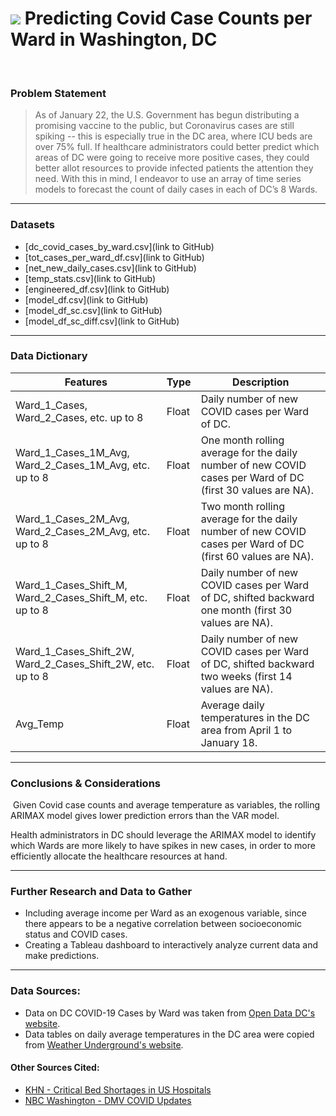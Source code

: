 # ![](https://ga-dash.s3.amazonaws.com/production/assets/logo-9f88ae6c9c3871690e33280fcf557f33.png) Predicting Covid Case Counts per Ward in Washington, DC
​
### Problem Statement
> As of January 22, the U.S. Government has begun distributing a promising vaccine to the public, but Coronavirus cases are still spiking -- this is especially true in the DC area, where ICU beds are over 75% full. If healthcare administrators could better predict which areas of DC were going to receive more positive cases, they could better allot resources to provide infected patients the attention they need. With this in mind, I endeavor to use an array of time series models to forecast the count of daily cases in each of DC’s 8 Wards.

<!-- ---

### Executive Summary​

Ward 3 has the most days in the lower 0-5 reported cases range, while other Wards have more varied distributions. In Ward 4 for instance, about 30-41 cases were reported in one day on almost 20 occasions. -->

---
### Datasets
* [dc_covid_cases_by_ward.csv](link to GitHub)
* [tot_cases_per_ward_df.csv](link to GitHub)
* [net_new_daily_cases.csv](link to GitHub)
* [temp_stats.csv](link to GitHub)
* [engineered_df.csv](link to GitHub)
* [model_df.csv](link to GitHub)
* [model_df_sc.csv](link to GitHub)
* [model_df_sc_diff.csv](link to GitHub)
​
---

### Data Dictionary
|Features|Type|Description|
|---|---|---|
|Ward_1_Cases, Ward_2_Cases, etc. up to 8|Float|Daily number of new COVID cases per Ward of DC.|
|Ward_1_Cases_1M_Avg, Ward_2_Cases_1M_Avg, etc. up to 8|Float|One month rolling average for the daily number of new COVID cases per Ward of DC (first 30 values are NA).|
|Ward_1_Cases_2M_Avg, Ward_2_Cases_2M_Avg, etc. up to 8|Float|Two month rolling average for the daily number of new COVID cases per Ward of DC (first 60 values are NA).|
|Ward_1_Cases_Shift_M, Ward_2_Cases_Shift_M, etc. up to 8|Float|Daily number of new COVID cases per Ward of DC, shifted backward one month (first 30 values are NA).|
|Ward_1_Cases_Shift_2W, Ward_2_Cases_Shift_2W, etc. up to 8|Float|Daily number of new COVID cases per Ward of DC, shifted backward two weeks (first 14 values are NA).|
|Avg_Temp|Float|Average daily temperatures in the DC area from April 1 to January 18.|

<!-- ---

<!-- ### Analysis Summary​

Ward 3 has the most days in the lower 0-5 reported cases range, while other Wards have more varied distributions. In Ward 4 for instance, about 30-41 cases were reported in one day on almost 20 occasions. -->

---

### Conclusions & Considerations
​
​Given Covid case counts and average temperature as variables, the rolling ARIMAX model gives lower prediction errors than the VAR model.

Health administrators in DC should leverage the ARIMAX model to identify which Wards are more likely to have spikes in new cases, in order to more efficiently allocate the healthcare resources at hand.

---

### Further Research and Data to Gather

- Including average income per Ward as an exogenous variable, since there appears to be a negative correlation between socioeconomic status and COVID cases.
- Creating a Tableau dashboard to interactively analyze current data and make predictions.

---
### Data Sources:

* Data on DC COVID-19 Cases by Ward was taken from [Open Data DC's website](https://opendata.dc.gov/datasets/dc-covid-19-cases-by-ward/data).
* Data tables on daily average temperatures in the DC area were copied from [Weather Underground's website](https://www.wunderground.com/history/daily/us/va/arlington-county/KDCA).

#### Other Sources Cited:

* [KHN - Critical Bed Shortages in US Hospitals](https://khn.org/morning-breakout/critical-bed-shortages-in-u-s-hospitals/)
* [NBC Washington - DMV COVID Updates](https://www.nbcwashington.com/news/local/coronavirus-in-dc-maryland-virginia-what-to-know-on-dec-22/2517745/)
